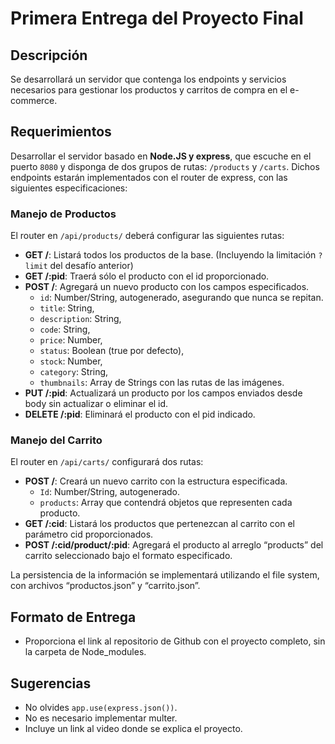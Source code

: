 # Primera Entrega del Proyecto Final

## Descripción

Se desarrollará un servidor que contenga los endpoints y servicios necesarios para gestionar los productos y carritos de compra en el e-commerce.

## Requerimientos

Desarrollar el servidor basado en **Node.JS y express**, que escuche en el puerto `8080` y disponga de dos grupos de rutas: `/products` y `/carts`. Dichos endpoints estarán implementados con el router de express, con las siguientes especificaciones:

### Manejo de Productos

El router en `/api/products/` deberá configurar las siguientes rutas:

- **GET /**: Listará todos los productos de la base. (Incluyendo la limitación `?limit` del desafío anterior)
- **GET /:pid**: Traerá sólo el producto con el id proporcionado.
- **POST /**: Agregará un nuevo producto con los campos especificados.
  - `id`: Number/String, autogenerado, asegurando que nunca se repitan.
  - `title`: String,
  - `description`: String,
  - `code`: String,
  - `price`: Number,
  - `status`: Boolean (true por defecto),
  - `stock`: Number,
  - `category`: String,
  - `thumbnails`: Array de Strings con las rutas de las imágenes.
- **PUT /:pid**: Actualizará un producto por los campos enviados desde body sin actualizar o eliminar el id.
- **DELETE /:pid**: Eliminará el producto con el pid indicado.

### Manejo del Carrito

El router en `/api/carts/` configurará dos rutas:

- **POST /**: Creará un nuevo carrito con la estructura especificada.
  - `Id`: Number/String, autogenerado.
  - `products`: Array que contendrá objetos que representen cada producto.
- **GET /:cid**: Listará los productos que pertenezcan al carrito con el parámetro cid proporcionados.
- **POST /:cid/product/:pid**: Agregará el producto al arreglo “products” del carrito seleccionado bajo el formato especificado.

La persistencia de la información se implementará utilizando el file system, con archivos “productos.json” y “carrito.json”.

## Formato de Entrega

- Proporciona el link al repositorio de Github con el proyecto completo, sin la carpeta de Node_modules.

## Sugerencias

- No olvides `app.use(express.json())`.
- No es necesario implementar multer.
- Incluye un link al video donde se explica el proyecto.